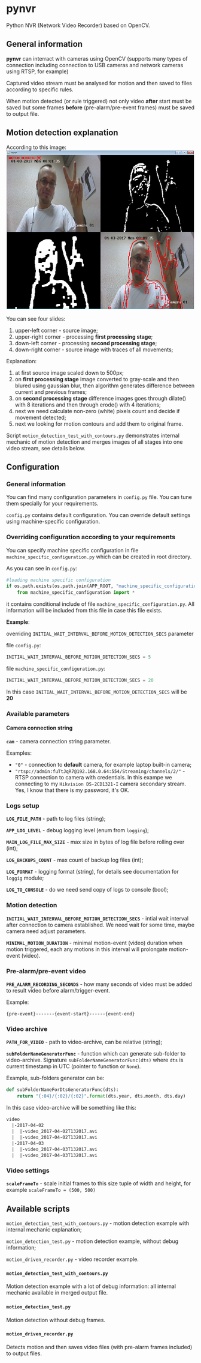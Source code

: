 # pynvr
Python NVR (Network Video Recorder) based on OpenCV.

## General information

**pynvr** can interract with cameras using OpenCV (supports many types of connection including connection to USB cameras and network cameras using RTSP, for example)

Captured video stream must be analysed for motion and then saved to files according to specific rules.

When motion detected (or rule triggered) not only video **after** start must be saved but some frames **before** (pre-alarm/pre-event frames) must be saved to output file.

## Motion detection explanation

According to this image:
![Motion](./img/md3.png)

You can see four slides: 

1. upper-left corner - source image;
2. upper-right corner - processing **first processing stage**;
3. down-left corner - processing **second processing stage**;
4. down-right corner - source image with traces of all movements;

Explanation:

1. at first source image scaled down to 500px;
2. on **first processing stage** image converted to gray-scale and then blured using gaussian blur, then algorithm generates difference between current and previous frames;
3. on **second processing stage** difference images goes through dilate() with 8 iterations and then through erode() with 4 iterations;
4. next we need calculate non-zero (white) pixels count and decide if movement detected;
5. next we looking for motion contours and add them to original frame.

Script `motion_detection_test_with_contours.py` demonstrates internal mechanic of motion detection and merges images of all stages into one video stream, see details below.


## Configuration

### General information

You can find many configuration parameters in `config.py` file. You can tune them specially for your requirements.

`config.py` contains default configuration. You can override default settings using machine-specific configuration.


### Overriding configuration according to your requirements

You can specify machine specific configuration in file `machine_specific_configuration.py` which can be created in root directory.

As you can see in `config.py`:

```Python
#loading machine specific configuration
if os.path.exists(os.path.join(APP_ROOT, "machine_specific_configuration.py")):
    from machine_specific_configuration import *
```

it contains conditional include of file `machine_specific_configuration.py`. All information will be included from this file in case this file exists.

**Example**:

overriding `INITIAL_WAIT_INTERVAL_BEFORE_MOTION_DETECTION_SECS` parameter

file `config.py`:
```Python
INITIAL_WAIT_INTERVAL_BEFORE_MOTION_DETECTION_SECS = 5
```

file `machine_specific_configuration.py`:
```Python
INITIAL_WAIT_INTERVAL_BEFORE_MOTION_DETECTION_SECS = 20
```

In this case `INITIAL_WAIT_INTERVAL_BEFORE_MOTION_DETECTION_SECS` will be **20**

### Available parameters

#### Camera connection string

**`cam`** - camera connection string parameter.

Examples:
* `"0"` - connection to **default** camera, for example laptop built-in camera;
* `"rtsp://admin:fuTtJqR7@192.168.0.64:554/Streaming/channels/2/"` - RTSP connection to camera with credentials. In this exampe we connecting to my `Hikvision DS-2CD1321-I` camera secondary stream. Yes, I know that there is my password, it's OK.

### Logs setup

**`LOG_FILE_PATH`** - path to log files (string);

**`APP_LOG_LEVEL`** - debug logging level (enum from `logging`);


**`MAIN_LOG_FILE_MAX_SIZE`** - max size in bytes of log file before rolling over (int);

**`LOG_BACKUPS_COUNT`** - max count of backup log files (int);

**`LOG_FORMAT`** - logging format (string), for details see documentation for `loggig` module;

**`LOG_TO_CONSOLE`** - do we need send copy of logs to console (bool);

### Motion detection

**`INITIAL_WAIT_INTERVAL_BEFORE_MOTION_DETECTION_SECS`** - intial wait interval after connection to camera established. We need wait for some time, maybe camera need adjust parameters.

**`MINIMAL_MOTION_DURATION`** - minimal motion-event (video) duration when motion triggered, each any motions in this interval will prolongate motion-event (video).

### Pre-alarm/pre-event video

**`PRE_ALARM_RECORDING_SECONDS`** - how many seconds of video must be added to result video before alarm/trigger-event. 

Example:
```
{pre-event}-------{event-start}------{event-end}
```

### Video archive
**`PATH_FOR_VIDEO`** - path to video-archive, can be relative (string);

**`subFolderNameGeneratorFunc`** - function which can generate sub-folder to video-archive. Signature `subFolderNameGeneratorFunc(dts)` where `dts` is current timestamp in UTC (pointer to function or `None`).

Example, sub-folders generator can be:

```Python
def subFolderNameForDtsGeneratorFunc(dts):
    return "{:04}/{:02}/{:02}".format(dts.year, dts.month, dts.day)
```

In this case video-archive will be something like this:

```
video 
  |-2017-04-02
  |  |-video_2017-04-02T132017.avi
  |  |-video_2017-04-02T132017.avi
  |-2017-04-03
  |  |-video_2017-04-03T132017.avi
  |  |-video_2017-04-03T132017.avi
```

### Video settings
**`scaleFrameTo`** - scale initial frames to this size tuple of width and height, for example `scaleFrameTo = (500, 500)`


## Available scripts

`motion_detection_test_with_contours.py` - motion detection example with internal mechanic explanation;

`motion_detection_test.py` - motion detection example, without debug information;

`motion_driven_recorder.py` - video recorder example.

####  `motion_detection_test_with_contours.py`

Motion detection example with a lot of debug information: all internal mechanic available in merged output file.


#### `motion_detection_test.py`

Motion detection without debug frames.

#### `motion_driven_recorder.py`

Detects motion and then saves video files (with pre-alarm frames included) to output files.